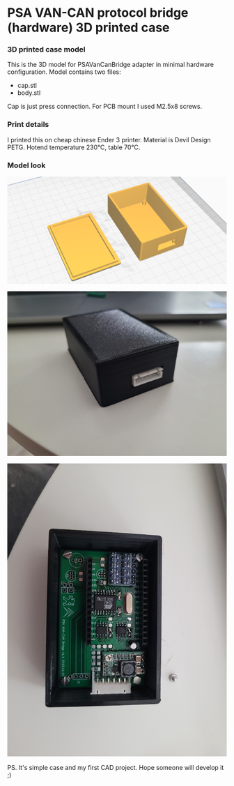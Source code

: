 # PSA VAN-CAN protocol bridge (hardware) 3D printed case

### 3D printed case model
This is the 3D model for PSAVanCanBridge adapter in minimal hardware configuration.
Model contains two files:
- cap.stl
- body.stl

Cap is just press connection. For PCB mount I used M2.5x8 screws.

### Print details

I printed this on cheap chinese Ender 3 printer. Material is Devil Design PETG. Hotend temperature 230°C, table 70°C.

### Model look

![case_model.png](/images/case_model.png)

![case1.jpg](/images/case1.jpg)

![case2.jpg](/images/case2.jpg)


PS. It's simple case and my first CAD project. Hope someone will develop it ;)